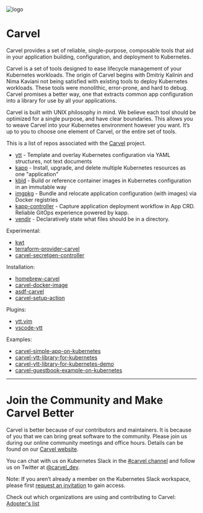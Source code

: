 ![logo](https://raw.githubusercontent.com/vmware-tanzu/carvel/master/logos/CarvelLogo.png)

# Carvel
 
Carvel provides a set of reliable, single-purpose, composable tools that aid in your application building, configuration, and deployment to Kubernetes.
 
Carvel is a set of tools designed to ease lifecycle management of your Kubernetes workloads. The origin of Carvel begins with Dmitriy Kalinin and Nima Kaviani not being satisfied with existing tools to deploy Kubernetes workloads. These tools were monolithic, error-prone, and hard to debug. Carvel promises a better way, one that extracts common app configuration into a library for use by all your applications.
 
Carvel is built with UNIX philosophy in mind. We believe each tool should be optimized for a single purpose, and have clear boundaries. This allows you to weave Carvel into your Kubernetes environment however you want. It’s up to you to choose one element of Carvel, or the entire set of tools.
 
This is a list of repos associated with the [Carvel](https://carvel.dev) project.
 
* [ytt](https://github.com/vmware-tanzu/carvel-ytt) - Template and overlay Kubernetes configuration via YAML structures, not text documents
* [kapp](https://github.com/vmware-tanzu/carvel-kapp) - Install, upgrade, and delete multiple Kubernetes resources as one "application"
* [kbld](https://github.com/vmware-tanzu/carvel-kbld) - Build or reference container images in Kubernetes configuration in an immutable way
* [imgpkg](https://github.com/vmware-tanzu/carvel-imgpkg) - Bundle and relocate application configuration (with images) via Docker registries
* [kapp-controller](https://github.com/vmware-tanzu/carvel-kapp-controller) - Capture application deployment workflow in App CRD. Reliable GitOps experience powered by kapp.
* [vendir](https://github.com/vmware-tanzu/carvel-vendir) - Declaratively state what files should be in a directory.
 
Experimental:
 
* [kwt](https://github.com/vmware-tanzu/carvel-kwt)
* [terraform-provider-carvel](https://github.com/vmware-tanzu/terraform-provider-carvel)
* [carvel-secretgen-controller](https://github.com/vmware-tanzu/carvel-secretgen-controller)
 
Installation:
 
* [homebrew-carvel](https://github.com/vmware-tanzu/homebrew-carvel)
* [carvel-docker-image](https://github.com/vmware-tanzu/carvel-docker-image)
* [asdf-carvel](https://github.com/vmware-tanzu/asdf-carvel)
* [carvel-setup-action](https://github.com/vmware-tanzu/carvel-setup-action)
 
Plugins:
 
* [ytt.vim](https://github.com/vmware-tanzu/ytt.vim)
* [vscode-ytt](https://github.com/vmware-tanzu/vscode-ytt)
 
Examples:
 
* [carvel-simple-app-on-kubernetes](https://github.com/vmware-tanzu/carvel-simple-app-on-kubernetes)
* [carvel-ytt-library-for-kubernetes](https://github.com/vmware-tanzu/carvel-ytt-library-for-kubernetes)
* [carvel-ytt-library-for-kubernetes-demo](https://github.com/vmware-tanzu/carvel-ytt-library-for-kubernetes-demo)
* [carvel-guestbook-example-on-kubernetes](https://github.com/vmware-tanzu/carvel-guestbook-example-on-kubernetes)
 
---
# Join the Community and Make Carvel Better
Carvel is better because of our contributors and maintainers. It is because of you that we can bring great software to the community.
Please join us during our online community meetings and office hours. Details can be found on our [Carvel website](https://carvel.dev/community/).
 
You can chat with us on Kubernetes Slack in the [#carvel channel](https://kubernetes.slack.com/archives/CH8KCCKA5) and follow us on Twitter at [@carvel_dev](https://twitter.com/carvel_dev). <p>Note: If you aren’t already a member on the Kubernetes Slack workspace, please first <a href="https://slack.k8s.io/request" target="_blank">request an invitation</a> to gain access.</p>
 
Check out which organizations are using and contributing to Carvel: [Adopter's list](https://github.com/vmware-tanzu/carvel/blob/develop/ADOPTERS.md)
